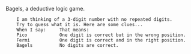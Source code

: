 Bagels, a deductive logic game. 

		I am thinking of a 3-digit number with no repeated digits.
		Try to guess what it is. Here are some clues...
		When I say:		That means:
		Pico			One digit is correct but in the wrong position.
		Fermi			One digit is correct and in the right position.
		Bagels			No digits are correct. 
